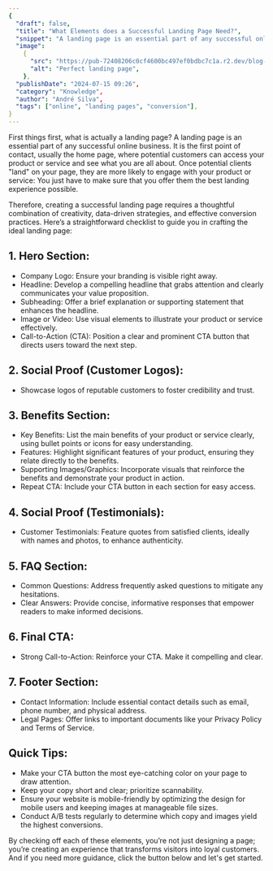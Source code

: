 ```yaml
---
{
  "draft": false,
  "title": "What Elements does a Successful Landing Page Need?",
  "snippet": "A landing page is an essential part of any successful online business. Here’s a straightforward checklist to guide you in crafting the ideal landing page.",
  "image":
    {
      "src": "https://pub-72408206c0cf4600bc497ef0bdbc7c1a.r2.dev/blog-successful-landing%20page.png",
      "alt": "Perfect landing page",
    },
  "publishDate": "2024-07-15 09:26",
  "category": "Knowledge",
  "author": "André Silva",
  "tags": ["online", "landing pages", "conversion"],
}
---
```


First things first, what is actually a landing page? A landing page is an essential part of any successful online business. It is the first point of contact, usually the home page, where potential customers can access your product or service and see what you are all about. Once potential clients "land" on your page, they are more likely to engage with your product or service: You just have to make sure that you offer them the best landing experience possible.

Therefore, creating a successful landing page requires a thoughtful combination of creativity, data-driven strategies, and effective conversion practices. Here’s a straightforward checklist to guide you in crafting the ideal landing page:

## 1. Hero Section:

- Company Logo: Ensure your branding is visible right away.
- Headline: Develop a compelling headline that grabs attention and clearly communicates your value proposition.
- Subheading: Offer a brief explanation or supporting statement that enhances the headline.
- Image or Video: Use visual elements to illustrate your product or service effectively.
- Call-to-Action (CTA): Position a clear and prominent CTA button that directs users toward the next step.

## 2. Social Proof (Customer Logos):

- Showcase logos of reputable customers to foster credibility and trust.

## 3. Benefits Section:

- Key Benefits: List the main benefits of your product or service clearly, using bullet points or icons for easy understanding.
- Features: Highlight significant features of your product, ensuring they relate directly to the benefits.
- Supporting Images/Graphics: Incorporate visuals that reinforce the benefits and demonstrate your product in action.
- Repeat CTA: Include your CTA button in each section for easy access.

## 4. Social Proof (Testimonials):

- Customer Testimonials: Feature quotes from satisfied clients, ideally with names and photos, to enhance authenticity.

## 5. FAQ Section:

- Common Questions: Address frequently asked questions to mitigate any hesitations.
- Clear Answers: Provide concise, informative responses that empower readers to make informed decisions.

## 6. Final CTA:

- Strong Call-to-Action: Reinforce your CTA. Make it compelling and clear.

## 7. Footer Section:

- Contact Information: Include essential contact details such as email, phone number, and physical address.
- Legal Pages: Offer links to important documents like your Privacy Policy and Terms of Service.

## Quick Tips:

- Make your CTA button the most eye-catching color on your page to draw attention.
- Keep your copy short and clear; prioritize scannability.
- Ensure your website is mobile-friendly by optimizing the design for mobile users and keeping images at manageable file sizes.
- Conduct A/B tests regularly to determine which copy and images yield the highest conversions.

By checking off each of these elements, you’re not just designing a page; you’re creating an experience that transforms visitors into loyal customers. And if you need more guidance, click the button below and let's get started.
